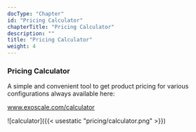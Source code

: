 ```yaml
---
docType: "Chapter"
id: "Pricing Calculator"
chapterTitle: "Pricing Calculator"
description: ""
title: "Pricing Calculator"
weight: 4
---
```



### **Pricing Calculator**

A simple and convenient tool to get product pricing for various configurations always available here:

www.exoscale.com/calculator

![calculator]({{< usestatic "pricing/calculator.png" >}})
